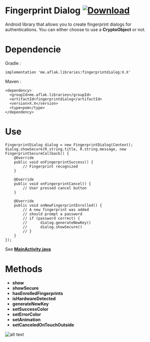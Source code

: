 # Fingerprint Dialog [ ![Download](https://api.bintray.com/packages/omaflak/maven/fingerprintdialog/images/download.svg) ](https://bintray.com/omaflak/maven/fingerprintdialog/_latestVersion)

Android library that allows you to create fingerprint dialogs for authentications.
You can either choose to use a **CryptoObject** or not.

# Dependencie

Gradle :

    implementation 'me.aflak.libraries:fingerprintdialog:X.X'

Maven :

    <dependency>
      <groupId>me.aflak.libraries</groupId>
      <artifactId>fingerprintdialog</artifactId>
      <version>X.X</version>
      <type>pom</type>
    </dependency>

# Use

    FingerprintDialog dialog = new FingerprintDialog(Context);
    dialog.showSecure(R.string.title, R.string.message, new FingerprintSecureCallback() {
        @Override
        public void onFingerprintSuccess() {
            // Fingerprint recognized
        }

        @Override
        public void onFingerprintCancel() {
            // User pressed cancel button
        }

        @Override
        public void onNewFingerprintEnrolled() {
            // A new fingerprint was added
            // should prompt a password
            // if (password correct) {
            //      dialog.generateNewKey()
            //      dialog.showSecure()
            // }
        }
    });
    
See **[MainActivity.java](https://github.com/omaflak/FingerprintDialog/blob/master/app/src/main/java/me/aflak/fingerprintdialoglibrary/MainActivity.java)**

# Methods

- **show**
- **showSecure**
- **hasEnrolledFingerprints**
- **isHardwareDetected**
- **generateNewKey**
- **setSuccessColor**
- **setErrorColor**
- **setAnimation**
- **setCanceledOnTouchOutside**

![alt text](https://github.com/omaflak/FingerprintDialog/blob/master/GIF/demo.gif?raw=true)
